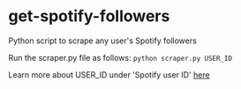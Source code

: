 # get-spotify-followers
Python script to scrape any user's Spotify followers

Run the scraper.py file as follows:
`python scraper.py USER_ID`

Learn more about USER_ID under 'Spotify user ID' [here](https://developer.spotify.com/documentation/web-api/concepts/spotify-uris-ids)

